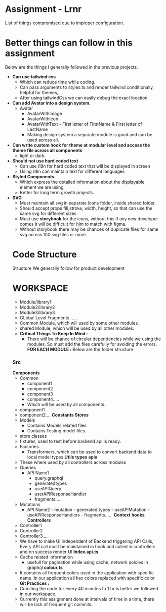 # Assignment - Lrnr

List of things compromised due to improper configuration.

# **Better things can follow in this assignment**

Below are the things I generally followed in the previous projects.

- **Can use tailwind css**
  - Which can reduce time while coding.
  - Can pass arguments to styles.ts and render tailwind conditionally, helpful for themes,
  - After using tailwindCss we can easily debug the exact location.
- **Can add Avatar into a design system.**
  - Avatar
    - AvatarWithImage
    - AvatarWithIcon
    - AvatarWithText - First letter of FIrstName & FIrst letter of LastName
    - Making design system a separate module is good and can be used across all.
- **Can write custom hook for theme at modular level and access the theme file across all components**
  - light or dark.
- **Should not use hard coded text**
  - Can use i18n for hard coded text that will be displayed in screen
  - Using i18n can maintain text for different languages
- **Styled Components**
  - Which express the detailed information about the displayable element we are using
  - Better for long term growth projects.
- **SVG**
  - Must maintain all svg in separate Icons folder, inside shared folder.
  - Should accept props fill,stroke, width, height, so that can use the same svg for different sizes.
  - Must use **storybook** for the icons, without this if any new developer comes it will be difficult for him to match with figma.
  - Without storybook there may be chances of duplicate files for same svg across 100 svg files or more.
  # **Code Structure**
  Structure We generally follow for product development
  # **WORKSPACE**
  - Module/library1
  - Module2/library2
  - Module3/library3
  - GLobal Level Fragments ……
  - Common Module, which will used by some other modules.
  - shared Module, which will be used by all other modules.
  - **Critical Things To Keep In Mind :**
    - There will be chance of circular dependencies while we using the modules. So must add the files carefully for avoiding the errors.
      **FOR EACH MODULE :**
      Below are the folder structure
  ### Src
  **Components**
  - Common
    - component1
    - component2
    - component3
    - component4…..
    - Which will be used by all components.
  - component1
  - component2….
    **Constants**
    **Stores**
  - Models
    - Contains Models related files
    - Contains Testing model files.
  - store classes
  - fixtures, used to test before backend api is ready.
  - Factories
    - Transformers, which can be used to convert backend data to local model types
      **Utils**
      **types**
      **apis**
  - These where used by all controllers across modules
  - Queries
    - API Name1
      - query.graphql
      - generatedtypes
      - useAPIQuery
      - userAPIResponseHandler
      - fragments…..
  - Mutations
    - API Name2 - mutation - generated types - useAPIMutation - useAPIResponseHandlers - fragments……
      **Context**
      **hooks**
      **Controllers**
  - Controller1
  - Controller2
  - Controller3….
  - We have to make UI independent of Backend triggering API Calls, Every API call must be maintained in hook and called in controllers and on success render UI
    **Index.api.ts**
  - Cache related information
    - usefull for pagination while using cache, network polcies in graphql
      **colour.ts**
  - It contains all frequent colors used in the application with specific name. In our application all hex colors replaced with specific color
    **Git Practices :**
  - Comiting the code for every 40 minutes to 1 hr is better we followed in our workspace.
  - Currently this assignment done at intervals of time in a time, there will be lack of frequent git commits.
